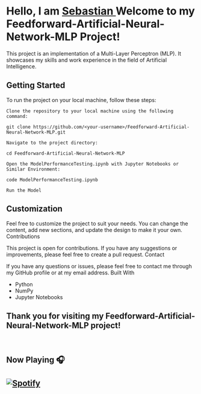 # Hello, I am <a href="https://nolimitcoder.github.io/portfolio/" target="_blank">Sebastian </a>Welcome to my Feedforward-Artificial-Neural-Network-MLP Project!


This project is an implementation of a Multi-Layer Perceptron (MLP). It showcases my skills and work experience in the field of Artificial Intelligence.

## Getting Started

To run the project on your local machine, follow these steps:

    Clone the repository to your local machine using the following command:

`git clone https://github.com/<your-username>/Feedforward-Artificial-Neural-Network-MLP.git`

    Navigate to the project directory:

`cd Feedforward-Artificial-Neural-Network-MLP`

    Open the ModelPerformanceTesting.ipynb with Jupyter Notebooks or Similar Environment:

`code ModelPerformanceTesting.ipynb`

    Run the Model

## Customization

Feel free to customize the project to suit your needs. You can change the content, add new sections, and update the design to make it your own.
Contributions

This project is open for contributions. If you have any suggestions or improvements, please feel free to create a pull request.
Contact

If you have any questions or issues, please feel free to contact me through my GitHub profile or at my email address.
Built With

- Python
- NumPy
- Jupyter Notebooks


## Thank you for visiting my Feedforward-Artificial-Neural-Network-MLP project!
<br/>


## Now Playing 🎧

[![Spotify](https://github-readme-remake.vercel.app/api/spotify)](https://open.spotify.com/user/31igo7mxw4wbobzkz46zaldod2vm)
<br/>
---

